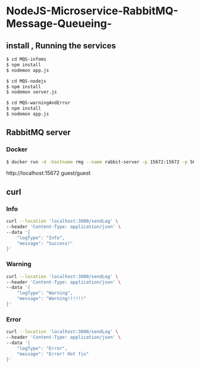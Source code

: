 # NodeJS-Microservice-RabbitMQ-Message-Queueing-

## install , Running the services
```bash
$ cd MQS-infoms
$ npm install
$ nodemon app.js
```

```bash
$ cd MQS-nodejs
$ npm install
$ nodemon server.js
```

```bash
$ cd MQS-warningAndError
$ npm install
$ nodemon app.js
```

## RabbitMQ server
### Docker
```bash
$ docker run -d -hostname rmg --name rabbit-server -p 15672:15672 -p 5672:5672 rabbitmg:3-management
```
http://localhost:15672
guest/guest

## curl
### Info
```bash
curl --location 'localhost:3000/sendLog' \
--header 'Content-Type: application/json' \
--data '{
    "logType": "Info",
    "message": "Success!"
}'
```
### Warning
```bash
curl --location 'localhost:3000/sendLog' \
--header 'Content-Type: application/json' \
--data '{
    "logType": "Warning",
    "message": "Warning!!!!!!"
}'
```
### Error
```bash
curl --location 'localhost:3000/sendLog' \
--header 'Content-Type: application/json' \
--data '{
    "logType": "Error",
    "message": "Error! Hot fix"
}'
```